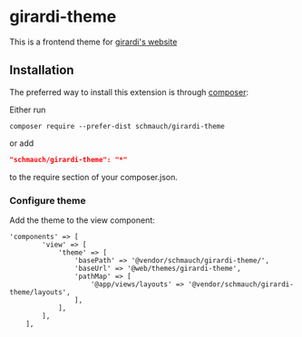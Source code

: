 # girardi-theme
This is a frontend theme for [girardi's website](https://www.girardi.ch)

## Installation
The preferred way to install this extension is through [composer](http://getcomposer.org/download/):

Either run

```
composer require --prefer-dist schmauch/girardi-theme
```

or add

```json
"schmauch/girardi-theme": "*"
```

to the require section of your composer.json.

### Configure theme
Add the theme to the view component:
```
'components' => [
        'view' => [
            'theme' => [
                'basePath' => '@vendor/schmauch/girardi-theme/',
                'baseUrl' => '@web/themes/girardi-theme',
                'pathMap' => [
                    '@app/views/layouts' => '@vendor/schmauch/girardi-theme/layouts',
                ],
            ],
        ],
    ],
```


